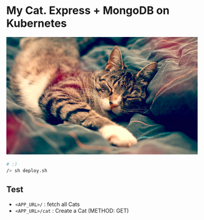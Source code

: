 # My Cat. Express + MongoDB on Kubernetes

![](https://github.com/ChangJoo-Park/my-cat-kubernetes/blob/master/images/dofle.jpg?raw=true)

```bash
# :)
/> sh deploy.sh
```


## Test

- `<APP_URL>/` : fetch all Cats
- `<APP_URL>/cat` : Create a Cat (METHOD: GET) 

